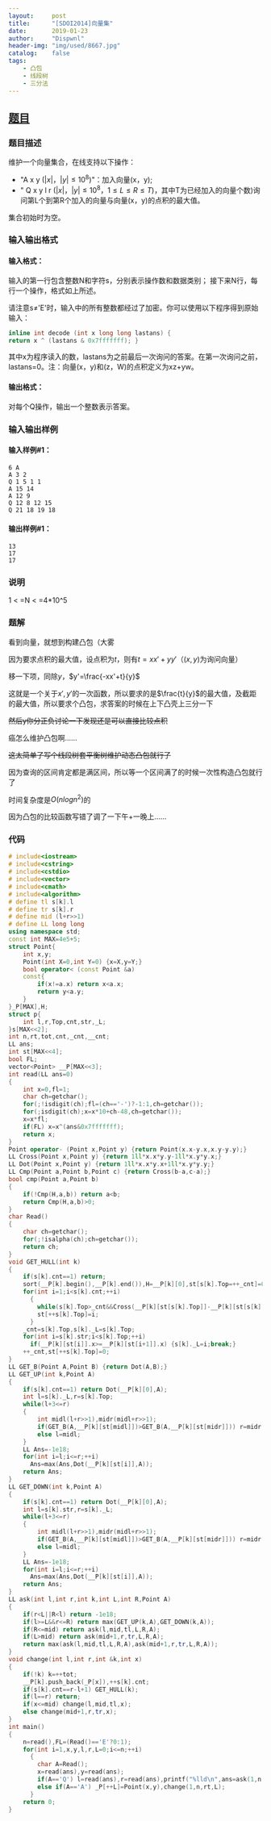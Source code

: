 ```yaml
---
layout:		post
title:		"[SDOI2014]向量集"
date:		2019-01-23
author:		"Dispwnl"
header-img:	"img/used/8667.jpg"
catalog:	false
tags:
    - 凸包
    - 线段树
    - 三分法
---
```


## [题目](https://www.luogu.org/problemnew/show/P3309)
### 题目描述

维护一个向量集合，在线支持以下操作：

- "A x y $(\vert x\vert ，\vert y\vert \le 10^8)$"：加入向量(x，y);
- " Q x y l r $(\vert x\vert，\vert y\vert  \le 10^8，1 \le L \le R \le T)$，其中T为已经加入的向量个数)询问第L个到第R个加入的向量与向量(x，y)的点积的最大值。

集合初始时为空。

### 输入输出格式

#### 输入格式：

输入的第一行包含整数N和字符s，分别表示操作数和数据类别； 接下来N行，每行一个操作，格式如上所述。

请注意s≠'E'时，输入中的所有整数都经过了加密。你可以使用以下程序得到原始输入： 

```c++
inline int decode (int x long long lastans) {
return x ^ (lastans & 0x7fffffff); }
```

其中x为程序读入的数，lastans为之前最后一次询问的答案。在第一次询问之前，lastans=0。注：向量(x，y)和(z，W)的点积定义为xz+yw。

#### 输出格式：

对每个Q操作，输出一个整数表示答案。

### 输入输出样例

#### 输入样例#1：

```plain
6 A
A 3 2
Q 1 5 1 1
A 15 14
A 12 9
Q 12 8 12 15
Q 21 18 19 18
```

#### 输出样例#1：

```plain
13
17
17
```

### 说明

1 < =N < =4*10^5

### 题解
看到向量，就想到构建凸包（大雾

因为要求点积的最大值，设点积为$t$，则有$t=xx'+yy'$（$(x,y)$为询问向量）

移一下项，同除$y$，$y'=\frac{-xx'+t}{y}$

这就是一个关于$x',y'$的一次函数，所以要求的是$\frac{t}{y}$的最大值，及截距的最大值，所以要求个凸包，求答案的时候在上下凸壳上三分一下

~~然后y你分正负讨论一下发现还是可以直接比较点积~~

癌怎么维护凸包啊……

~~这太简单了写个线段树套平衡树维护动态凸包就行了~~

因为查询的区间肯定都是满区间，所以等一个区间满了的时候一次性构造凸包就行了

时间复杂度是$O(n{logn}^2)$的

因为凸包的比较函数写错了调了一下午+一晚上……

### 代码

```c++
# include<iostream>
# include<cstring>
# include<cstdio>
# include<vector>
# include<cmath>
# include<algorithm>
# define tl s[k].l
# define tr s[k].r
# define mid (l+r>>1)
# define LL long long
using namespace std;
const int MAX=4e5+5;
struct Point{
    int x,y;
    Point(int X=0,int Y=0) {x=X,y=Y;}
    bool operator< (const Point &a)
    const{
        if(x!=a.x) return x<a.x;
        return y<a.y;
    }
}_P[MAX],H;
struct p{
    int l,r,Top,cnt,str,_L;
}s[MAX<<2];
int n,rt,tot,cnt,_cnt,__cnt;
LL ans;
int st[MAX<<4];
bool FL;
vector<Point> __P[MAX<<3];
int read(LL ans=0)
{
    int x=0,fl=1;
    char ch=getchar();
    for(;!isdigit(ch);fl=(ch=='-')?-1:1,ch=getchar());
    for(;isdigit(ch);x=x*10+ch-48,ch=getchar());
    x=x*fl;
    if(FL) x=x^(ans&0x7fffffff);
    return x;
}
Point operator- (Point x,Point y) {return Point(x.x-y.x,x.y-y.y);}
LL Cross(Point x,Point y) {return 1ll*x.x*y.y-1ll*x.y*y.x;}
LL Dot(Point x,Point y) {return 1ll*x.x*y.x+1ll*x.y*y.y;}
LL Cmp(Point a,Point b,Point c) {return Cross(b-a,c-a);}
bool cmp(Point a,Point b)
{
    if(!Cmp(H,a,b)) return a<b;
    return Cmp(H,a,b)>0;
}
char Read()
{
    char ch=getchar();
    for(;!isalpha(ch);ch=getchar());
    return ch;
}
void GET_HULL(int k)
{
    if(s[k].cnt==1) return;
    sort(__P[k].begin(),__P[k].end()),H=__P[k][0],st[s[k].Top=++_cnt]=0,sort(__P[k].begin()+1,__P[k].end(),cmp),s[k].str=_cnt;
    for(int i=1;i<s[k].cnt;++i)
      {
      	while(s[k].Top>_cnt&&Cross(__P[k][st[s[k].Top]]-__P[k][st[s[k].Top-1]],__P[k][i]-__P[k][st[s[k].Top]])<=0) --s[k].Top;
      	st[++s[k].Top]=i;
      }
    _cnt=s[k].Top,s[k]._L=s[k].Top;
    for(int i=s[k].str;i<s[k].Top;++i)
      if(__P[k][st[i]].x>=__P[k][st[i+1]].x) {s[k]._L=i;break;}
    ++_cnt,st[++s[k].Top]=0;
}
LL GET_B(Point A,Point B) {return Dot(A,B);}
LL GET_UP(int k,Point A)
{
    if(s[k].cnt==1) return Dot(__P[k][0],A);
    int l=s[k]._L,r=s[k].Top;
    while(l+3<=r)
    {
        int midl(l+r>>1),midr(midl+r>>1);
        if(GET_B(A,__P[k][st[midl]])>GET_B(A,__P[k][st[midr]])) r=midr;
        else l=midl;
    }
    LL Ans=-1e18;
    for(int i=l;i<=r;++i)
      Ans=max(Ans,Dot(__P[k][st[i]],A));
    return Ans;
}
LL GET_DOWN(int k,Point A)
{
    if(s[k].cnt==1) return Dot(__P[k][0],A);
    int l=s[k].str,r=s[k]._L;
    while(l+3<=r)
    {
        int midl(l+r>>1),midr(midl+r>>1);
        if(GET_B(A,__P[k][st[midl]])>GET_B(A,__P[k][st[midr]])) r=midr;
        else l=midl;
    }
    LL Ans=-1e18;
    for(int i=l;i<=r;++i)
      Ans=max(Ans,Dot(__P[k][st[i]],A));
    return Ans;
}
LL ask(int l,int r,int k,int L,int R,Point A)
{
    if(r<L||R<l) return -1e18;
    if(l>=L&&r<=R) return max(GET_UP(k,A),GET_DOWN(k,A));
    if(R<=mid) return ask(l,mid,tl,L,R,A);
    if(L>mid) return ask(mid+1,r,tr,L,R,A);
    return max(ask(l,mid,tl,L,R,A),ask(mid+1,r,tr,L,R,A));
}
void change(int l,int r,int &k,int x)
{
    if(!k) k=++tot;
    __P[k].push_back(_P[x]),++s[k].cnt;
    if(s[k].cnt==r-l+1) GET_HULL(k);
    if(l==r) return;
    if(x<=mid) change(l,mid,tl,x);
    else change(mid+1,r,tr,x);
}
int main()
{
    n=read(),FL=(Read()=='E'?0:1);
    for(int i=1,x,y,l,r,L=0;i<=n;++i)
      {
      	char A=Read();
      	x=read(ans),y=read(ans);
      	if(A=='Q') l=read(ans),r=read(ans),printf("%lld\n",ans=ask(1,n,rt,l,r,Point(x,y)));
      	else if(A=='A') _P[++L]=Point(x,y),change(1,n,rt,L);
      }
    return 0;
}
```

